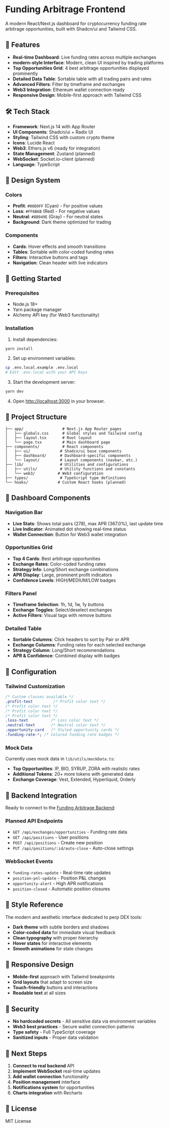 # Funding Arbitrage Frontend

A modern React/Next.js dashboard for cryptocurrency funding rate arbitrage opportunities, built with Shadcn/ui and Tailwind CSS.

## 🚀 Features

- **Real-time Dashboard**: Live funding rates across multiple exchanges
- **modern-style Interface**: Modern, clean UI inspired by trading platforms
- **Top Opportunities Grid**: 4 best arbitrage opportunities displayed prominently
- **Detailed Data Table**: Sortable table with all trading pairs and rates
- **Advanced Filters**: Filter by timeframe and exchanges
- **Web3 Integration**: Ethereum wallet connection ready
- **Responsive Design**: Mobile-first approach with Tailwind CSS

## 🛠 Tech Stack

- **Framework**: Next.js 14 with App Router
- **UI Components**: Shadcn/ui + Radix UI
- **Styling**: Tailwind CSS with custom crypto theme
- **Icons**: Lucide React
- **Web3**: Ethers.js v6 (ready for integration)
- **State Management**: Zustand (planned)
- **WebSocket**: Socket.io-client (planned)
- **Language**: TypeScript

## 🎨 Design System

### Colors

- **Profit**: `#00D9FF` (Cyan) - For positive values
- **Loss**: `#FF6B6B` (Red) - For negative values
- **Neutral**: `#8B949E` (Gray) - For neutral states
- **Background**: Dark theme optimized for trading

### Components

- **Cards**: Hover effects and smooth transitions
- **Tables**: Sortable with color-coded funding rates
- **Filters**: Interactive buttons and tags
- **Navigation**: Clean header with live indicators

## 🚀 Getting Started

### Prerequisites

- Node.js 18+
- Yarn package manager
- Alchemy API key (for Web3 functionality)

### Installation

1. Install dependencies:

```bash
yarn install
```

2. Set up environment variables:

```bash
cp .env.local.example .env.local
# Edit .env.local with your API keys
```

3. Start the development server:

```bash
yarn dev
```

4. Open [http://localhost:3000](http://localhost:3000) in your browser.

## 📁 Project Structure

```
├── app/                 # Next.js App Router pages
│   ├── globals.css      # Global styles and Tailwind config
│   ├── layout.tsx       # Root layout
│   └── page.tsx         # Main dashboard page
├── components/          # React components
│   ├── ui/             # Shadcn/ui base components
│   ├── dashboard/      # Dashboard-specific components
│   └── layout/         # Layout components (navbar, etc.)
├── lib/                # Utilities and configurations
│   ├── utils/          # Utility functions and constants
│   └── web3/          # Web3 configuration
├── types/              # TypeScript type definitions
└── hooks/             # Custom React hooks (planned)
```

## 🎯 Dashboard Components

### Navigation Bar

- **Live Stats**: Shows total pairs (278), max APR (367.0%), last update time
- **Live Indicator**: Animated dot showing real-time status
- **Wallet Connection**: Button for Web3 wallet integration

### Opportunities Grid

- **Top 4 Cards**: Best arbitrage opportunities
- **Exchange Rates**: Color-coded funding rates
- **Strategy Info**: Long/Short exchange combinations
- **APR Display**: Large, prominent profit indicators
- **Confidence Levels**: HIGH/MEDIUM/LOW badges

### Filters Panel

- **Timeframe Selection**: 1h, 1d, 1w, 1y buttons
- **Exchange Toggles**: Select/deselect exchanges
- **Active Filters**: Visual tags with remove buttons

### Detailed Table

- **Sortable Columns**: Click headers to sort by Pair or APR
- **Exchange Columns**: Funding rates for each selected exchange
- **Strategy Column**: Long/Short recommendations
- **APR & Confidence**: Combined display with badges

## 🔧 Configuration

### Tailwind Customization

```css
/* Custom classes available */
.profit-text         /* Profit color text */
/* Profit color text */
/* Profit color text */
/* Profit color text */
.loss-text          /* Loss color text */
.neutral-text       /* Neutral color text */
.opportunity-card   /* Styled opportunity cards */
.funding-rate-*; /* Colored funding rate badges */
```

### Mock Data

Currently uses mock data in `lib/utils/mockData.ts`:

- **Top Opportunities**: IP, BIO, SYRUP, ZORA with realistic rates
- **Additional Tokens**: 20+ more tokens with generated data
- **Exchange Coverage**: Vest, Extended, Hyperliquid, Orderly

## 🔌 Backend Integration

Ready to connect to the [Funding Arbitrage Backend](https://github.com/rylorin/funding-arbitrage-backend):

### Planned API Endpoints

- `GET /api/exchanges/opportunities` - Funding rate data
- `GET /api/positions` - User positions
- `POST /api/positions` - Create new position
- `PUT /api/positions/:id/auto-close` - Auto-close settings

### WebSocket Events

- `funding-rates-update` - Real-time rate updates
- `position-pnl-update` - Position P&L changes
- `opportunity-alert` - High APR notifications
- `position-closed` - Automatic position closures

## 🎨 Style Reference

The modern and aesthetic interface dedicated to perp DEX tools:

- **Dark theme** with subtle borders and shadows
- **Color-coded data** for immediate visual feedback
- **Clean typography** with proper hierarchy
- **Hover states** for interactive elements
- **Smooth animations** for state changes

## 📱 Responsive Design

- **Mobile-first** approach with Tailwind breakpoints
- **Grid layouts** that adapt to screen size
- **Touch-friendly** buttons and interactions
- **Readable text** at all sizes

## 🔐 Security

- **No hardcoded secrets** - All sensitive data via environment variables
- **Web3 best practices** - Secure wallet connection patterns
- **Type safety** - Full TypeScript coverage
- **Sanitized inputs** - Proper data validation

## 🚧 Next Steps

1. **Connect to real backend** API
2. **Implement WebSocket** real-time updates
3. **Add wallet connection** functionality
4. **Position management** interface
5. **Notifications system** for opportunities
6. **Charts integration** with Recharts

## 📄 License

MIT License
